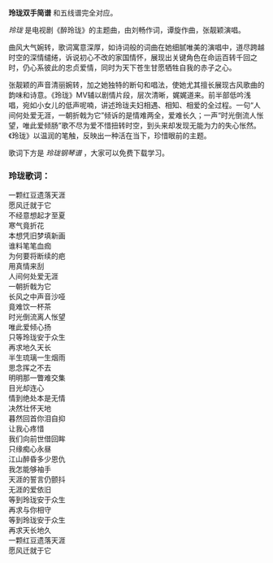 

**玲珑双手简谱** 和五线谱完全对应。

_玲珑_ 是电视剧《醉玲珑》的主题曲，由刘畅作词，谭旋作曲，张靓颖演唱。

曲风大气婉转，歌词寓意深厚，如诗词般的词曲在她细腻唯美的演唱中，道尽跨越时空的深情缱绻，诉说初心不改的家国情怀，展现出关键角色在命运百转千回之时，仍心系彼此的忠贞爱情，同时为天下苍生甘愿牺牲自我的赤子之心。

张靓颖的声音清丽婉转，加之她独特的断句和唱法，使她尤其擅长展现古风歌曲的韵味和诗意。《玲珑》MV辅以剧情片段，层次清晰，娓娓道来。前半部低吟浅唱，宛如小女儿的低声呢喃，讲述玲珑夫妇相遇、相知、相爱的全过程。一句“人间何处爱无涯，一朝折戟为它”倾诉的是情难两全，爱难长久；一声“时光倒流人怅望，唯此爱倾肠”歌不尽为爱不惜扭转时空，到头来却发现无能为力的失心怅然。《玲珑》以温润的笔触，反映出一种活在当下，珍惜眼前的主题。

歌词下方是 _玲珑钢琴谱_ ，大家可以免费下载学习。

### 玲珑歌词：

一颗红豆遗落天涯  
愿风迁就于它  
不经意想起才至夏  
寒气竟折花  
本想凭旧梦填新画  
谁料笔笔血痂  
为何要将断续的疤  
用真情来刮  
人间何处爱无涯  
一朝折戟为它  
长风之中声音沙哑  
竟难饮一杯茶  
时光倒流离人怅望  
唯此爱倾心扬  
只等玲珑安于众生  
再求地久天长  
半生琉璃一生烟雨  
思念挥之不去  
明明那一瞥难交集  
目光却连心  
情到绝处本是无情  
决然壮怀天地  
暮然回首你泪自抑  
让我心疼惜  
我们向前世借回眸  
只缘痴心永昼  
江山醉昏多少恩仇  
我怎能够袖手  
天涯的誓言仍颤抖  
无涯的爱依旧  
等到玲珑安于众生  
再求与你相守  
等到玲珑安于众生  
再求天长地久  
一颗红豆遗落天涯  
愿风迁就于它

